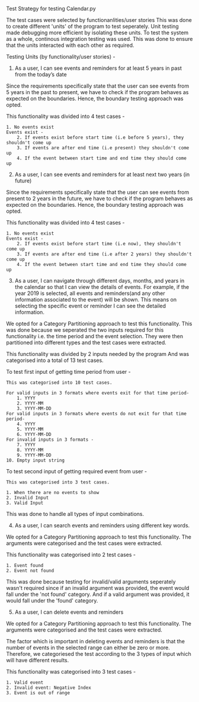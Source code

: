 Test Strategy for testing Calendar.py

The test cases were selected by functionanlities/user stories
This was done to create different 'units' of the program to test seperately. 
Unit testing made debugging more efficient by isolating these units. 
To test the system as a whole, continous integration testing was used.
This was done to ensure that the units interacted with each other as required.

Testing Units (by functionality/user stories) - 

1. As a user, I can see events and reminders for at least 5 years in past from the today’s
date

Since the requirements specifically state that the user can see events from
5 years in the past to present, we have to check if the program behaves
as expected on the boundaries. Hence, the boundary testing approach was opted.

This functionality was divided into 4 test cases - 

    1. No events exist
    Events exist - 
        2. If events exist before start time (i.e before 5 years), they shouldn't come up
        3. If events are after end time (i.e present) they shouldn't come up
        4. If the event between start time and end time they should come up

2. As a user, I can see events and reminders for at least next two years (in future)

Since the requirements specifically state that the user can see events from
present to 2 years in the future, we have to check if the program behaves
as expected on the boundaries. Hence, the boundary testing approach was opted.

This functionality was divided into 4 test cases - 

    1. No events exist
    Events exist - 
        2. If events exist before start time (i.e now), they shouldn't come up
        3. If events are after end time (i.e after 2 years) they shouldn't come up
        4. If the event between start time and end time they should come up

3. As a user, I can navigate through different days, months, and years in the calendar so
that I can view the details of events. For example, if the year 2019 is selected, all events
and reminders(and any other information associated to the event) will be shown. This
means on selecting the specific event or reminder I can see the detailed information.

We opted for a Category Partitioning approach to test this functionality.
This was done because we seperated the two inputs required for this functionality
i.e. the time period and the event selection. They were then partitioned into 
different types and the test cases were extracted.

This functionality was divided by 2 inputs needed by the program
And was categorised into a total of 13 test cases. 

To test first input of getting time period from user - 

    This was categorised into 10 test cases.

    For valid inputs in 3 formats where events exit for that time period-
        1. YYYY
        2. YYYY-MM
        3. YYYY-MM-DD
    For valid inputs in 3 formats where events do not exit for that time period-
        4. YYYY
        5. YYYY-MM
        6. YYYY-MM-DD
    For invalid inputs in 3 formats -
        7. YYYY
        8. YYYY-MM
        9. YYYY-MM-DD
    10. Empty input string

To test second input of getting required event from user -

    This was categorised into 3 test cases.
    
    1. When there are no events to show
    2. Invalid Input
    3. Valid Input

This was done to handle all types of input combinations. 

4. As a user, I can search events and reminders using different key words.

We opted for a Category Partitioning approach to test this functionality.
The arguments were categorised and the test cases were extracted.

This functionality was categorised into 2 test cases - 

    1. Event found
    2. Event not found
    
This was done because testing for invalid/valid arguments seperately wasn't
required since if an invalid argument was provided, the event would fall under
the 'not found' category. And if a valid argument was provided, it would fall 
under the 'found' category.


5. As a user, I can delete events and reminders

We opted for a Category Partitioning approach to test this functionality.
The arguments were categorised and the test cases were extracted.

The factor which is important in deleting events and reminders is
that the number of events in the selected range can either be zero or more. 
Therefore, we categoriesed the test according to the 3 types
of input which will have different results.


This functionality was categorised into 3 test cases -

    1. Valid event
    2. Invalid event: Negative Index
    3. Event is out of range
